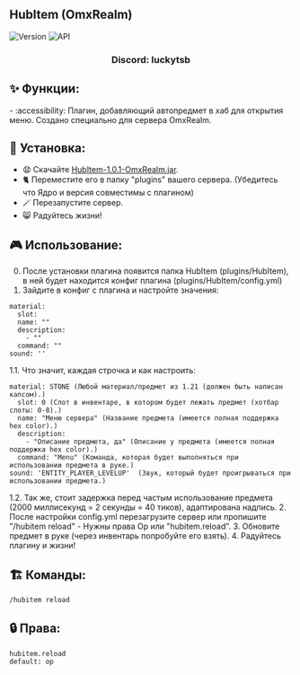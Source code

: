 ## HubItem (OmxRealm)

![Version](https://img.shields.io/badge/Версия-1.0.1-blue.svg)
![API](https://img.shields.io/badge/Spigot%201.21%2B-blue.svg)

<h3 align="center">Discord: luckytsb</h3>

## ✨ Функции:

-️ :accessibility: Плагин, добавляющий автопредмет в хаб для открытия меню. Создано специально для сервера OmxRealm.

## 🚀 Установка:

- 😧 Скачайте <a href="https://github.com/Hacker123ter/HubItem-OmxRealm/raw/HubItem/target/HubItem-1.0.1-OmxRealm.jar" target="_blank">HubItem-1.0.1-OmxRealm.jar</a>.
- 🐈 Переместите его в папку "plugins" вашего сервера. (Убедитесь что Ядро и версия совместимы с плагином)
- 🪄 Перезапустите сервер.
- 😸 Радуйтесь жизни!

## 🎮 Использование:

0. После установки плагина появится папка HubItem (plugins/HubItem), в ней будет находится конфиг плагина (plugins/HubItem/config.yml)
1. Зайдите в конфиг с плагина и настройте значения:
```
material:
  slot:
  name: ""
  description:
    - ""
  command: ""
sound: ''
```
1.1. Что значит, каждая строчка и как настроить:
```
material: STONE (Любой материал/предмет из 1.21 (должен быть написан капсом).)
  slot: 0 (Слот в инвентаре, в котором будет лежать предмет (хотбар слоты: 0-8).)
  name: "Меню сервера" (Название предмета (имеется полная поддержка hex color).)
  description:
    - "Описание предмета, да" (Описание у предмета (имеется полная поддержка hex color).)
  command: "Menu" (Команда, которая будет выполняться при использовании предмета в руке.)
sound: 'ENTITY_PLAYER_LEVELUP'  (Звук, который будет проигрываться при использовании предмета.)
```

1.2. Так же, стоит задержка перед частым использование предмета (2000 миллисекунд = 2 секунды = 40 тиков), адаптирована надпись.
2. После настройки config.yml перезагрузите сервер или пропишите "/hubitem reload" - Нужны права Op или "hubitem.reload".
3. Обновите предмет в руке (через инвентарь попробуйте его взять).
4. Радуйтесь плагину и жизни!

## 🏗️ Команды:
```
/hubitem reload
```

## 🔒 Права:
```
hubitem.reload
default: op
```
